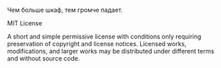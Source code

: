 Чем больше шкаф, тем громче падает.

MIT License

A short and simple permissive license with conditions only requiring preservation of copyright and license notices. Licensed works, modifications, and larger works may be distributed under different terms and without source code.
